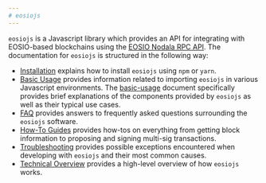 ```yaml
---
# eosiojs
---
```


`eosiojs` is a Javascript library which provides an API for integrating with EOSIO-based blockchains using the [EOSIO Nodala RPC API](https://developers.ala.io/eosio-nodeos/reference).  The documentation for `eosiojs` is structured in the following way:

* [Installation](02_installation.md) explains how to install `eosiojs` using `npm` or `yarn`.
* [Basic Usage](basic-usage/) provides information related to importing `eosiojs` in various Javascript environments.  The [basic-usage](basic-usage/index.md) document specifically provides brief explanations of the components provided by `eosiojs` as well as their typical use cases.
* [FAQ](faq/) provides answers to frequently asked questions surrounding the `eosiojs` software.
* [How-To Guides](how-to-guides/) provides how-tos on everything from getting block information to proposing and signing multi-sig transactions.
* [Troubleshooting](troubleshooting/) provides possible exceptions encountered when developing with `eosiojs` and their most common causes.
* [Technical Overview](01_technical-overview.md) provides a high-level overview of how `eosiojs` works.
